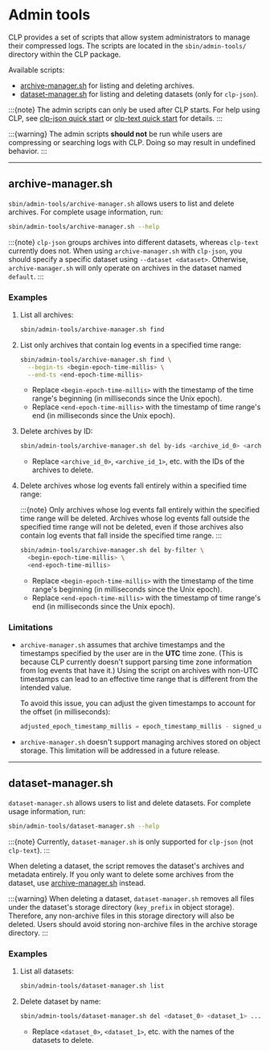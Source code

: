 # Admin tools

CLP provides a set of scripts that allow system administrators to manage their compressed logs. The
scripts are located in the `sbin/admin-tools/` directory within the CLP package.

Available scripts:

* [archive-manager.sh](#archive-managersh) for listing and deleting archives.
* [dataset-manager.sh](#dataset-managersh) for listing and deleting datasets (only for `clp-json`).

:::{note}
The admin scripts can only be used after CLP starts. For help using CLP, see
[clp-json quick start](quick-start/clp-json.md) or [clp-text quick start](quick-start/clp-text.md)
for details.
:::

:::{warning}
The admin scripts **should not** be run while users are compressing or searching logs with CLP.
Doing so may result in undefined behavior.
:::

---

## archive-manager.sh

`sbin/admin-tools/archive-manager.sh` allows users to list and delete archives. For complete usage
information, run:

```bash
sbin/admin-tools/archive-manager.sh --help
```

:::{note}
`clp-json` groups archives into different datasets, whereas `clp-text` currently does not. When
using `archive-manager.sh` with `clp-json`, you should specify a specific dataset using
`--dataset <dataset>`. Otherwise, `archive-manager.sh` will only operate on archives in the dataset
named `default`.
:::

### Examples

1. List all archives:

    ```bash
    sbin/admin-tools/archive-manager.sh find
    ```

2. List only archives that contain log events in a specified time range:

    ```bash
    sbin/admin-tools/archive-manager.sh find \
      --begin-ts <begin-epoch-time-millis> \
      --end-ts <end-epoch-time-millis>
    ```

    * Replace `<begin-epoch-time-millis>` with the timestamp of the time range's beginning (in
      milliseconds since the Unix epoch).
    * Replace `<end-epoch-time-millis>` with the timestamp of time range's end (in milliseconds
      since the Unix epoch).

3. Delete archives by ID:

    ```bash
    sbin/admin-tools/archive-manager.sh del by-ids <archive_id_0> <archive_id_1>
    ```

    * Replace `<archive_id_0>`, `<archive_id_1>`, etc. with the IDs of the archives to delete.

4. Delete archives whose log events fall entirely within a specified time range:

    :::{note}
    Only archives whose log events fall entirely within the specified time range will be deleted.
    Archives whose log events fall outside the specified time range will not be deleted, even if
    those archives also contain log events that fall inside the specified time range.
    :::

    ```bash
    sbin/admin-tools/archive-manager.sh del by-filter \
      <begin-epoch-time-millis> \
      <end-epoch-time-millis>
    ```

    * Replace `<begin-epoch-time-millis>` with the timestamp of the time range's beginning (in
      milliseconds since the Unix epoch).
    * Replace `<end-epoch-time-millis>` with the timestamp of time range's end (in milliseconds
      since the Unix epoch).

### Limitations

* `archive-manager.sh` assumes that archive timestamps and the timestamps specified by the user
  are in the **UTC** time zone. (This is because CLP currently doesn't support parsing time zone
  information from log events that have it.) Using the script on archives with non-UTC timestamps
  can lead to an effective time range that is different from the intended value.

  To avoid this issue, you can adjust the given timestamps to account for the offset (in
  milliseconds):

  ```cpp
  adjusted_epoch_timestamp_millis = epoch_timestamp_millis - signed_utc_offset_millis
  ```

* `archive-manager.sh` doesn't support managing archives stored on object storage. This limitation
  will be addressed in a future release.

---

## dataset-manager.sh

`dataset-manager.sh` allows users to list and delete datasets. For complete usage information, run:

```bash
sbin/admin-tools/dataset-manager.sh --help
```

:::{note}
Currently, `dataset-manager.sh` is only supported for `clp-json` (not `clp-text`).
:::

When deleting a dataset, the script removes the dataset's archives and metadata entirely. If you
only want to delete some archives from the dataset, use [archive-manager.sh](#archive-managersh)
instead.

:::{warning}
When deleting a dataset, `dataset-manager.sh` removes all files under the dataset's storage
directory (`key_prefix` in object storage). Therefore, any non-archive files in this storage
directory will also be deleted. Users should avoid storing non-archive files in the archive storage
directory.
:::

### Examples

1. List all datasets:

    ```bash
    sbin/admin-tools/dataset-manager.sh list
    ```

2. Delete dataset by name:

    ```bash
    sbin/admin-tools/dataset-manager.sh del <dataset_0> <dataset_1> ... <dataset_n>
    ```

    * Replace `<dataset_0>`, `<dataset_1>`, etc. with the names of the datasets to delete.

